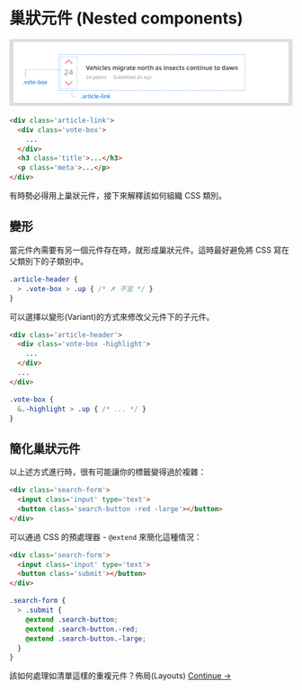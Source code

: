 # 巢狀元件 (Nested components)

![](images/component-nesting.png)

~~~html
<div class='article-link'>
  <div class='vote-box'>
    ...
  </div>
  <h3 class='title'>...</h3>
  <p class='meta'>...</p>
</div>
~~~

有時勢必得用上巢狀元件，接下來解釋該如何組織 CSS 類別。

<!--
Sometimes it's necessary to nest components. Here are some guidelines for doing that.
-->

## 變形
當元件內需要有另一個元件存在時，就形成巢狀元件。這時最好避免將 CSS 寫在父類別下的子類別中。

<!--
A component may need to appear a certain way when nested in another component. Avoid modifying the nested component by reaching into it from the containing component.
-->

~~~scss
.article-header {
  > .vote-box > .up { /* ✗ 不宜 */ }
}
~~~

可以選擇以變形(Variant)的方式來修改父元件下的子元件。

<!--
Instead, prefer to add a variant to the nested component and apply it from the containing component.
-->

~~~html
<div class='article-header'>
  <div class='vote-box -highlight'>
    ...
  </div>
  ...
</div>
~~~

~~~scss
.vote-box {
  &.-highlight > .up { /* ... */ }
}
~~~

## 簡化巢狀元件
以上述方式進行時，很有可能讓你的標籤變得過於複雜：

<!-- Sometimes, when nesting components, your markup can get dirty: -->

~~~html
<div class='search-form'>
  <input class='input' type='text'>
  <button class='search-button -red -large'></button>
</div>
~~~

可以通過 CSS 的預處理器 - `@extend` 來簡化這種情況：

<!-- You can simplify this by using your CSS preprocessor's `@extend` mechanism: -->

~~~html
<div class='search-form'>
  <input class='input' type='text'>
  <button class='submit'></button>
</div>
~~~

~~~scss
.search-form {
  > .submit {
    @extend .search-button;
    @extend .search-button.-red;
    @extend .search-button.-large;
  }
}
~~~

該如何處理如清單這樣的重複元件？佈局(Layouts)
[Continue →](layouts.md)

<!-- What about repeating elements like lists? Learn about Layouts. -->
